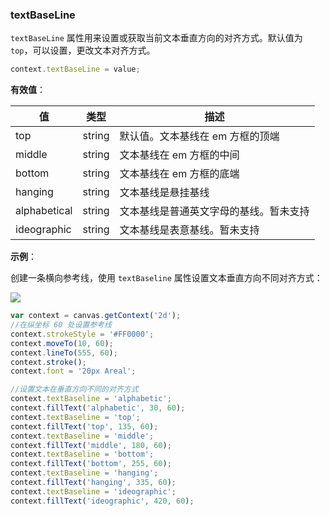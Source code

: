 ### textBaseLine

`textBaseLine` 属性用来设置或获取当前文本垂直方向的对齐方式。默认值为 `top`，可以设置，更改文本对齐方式。

```js
context.textBaseLine = value;
```
**有效值**：

| 值     |  类型   | 描述              |
|------- |------  | ---------------- |
| top   | string |默认值。文本基线在 em 方框的顶端 |
| middle | string |文本基线在 em 方框的中间 |
| bottom   | string |文本基线在 em 方框的底端 |
| hanging  | string |文本基线是悬挂基线 |
| alphabetical  | string |文本基线是普通英文字母的基线。暂未支持|
| ideographic  | string |文本基线是表意基线。暂未支持 |


**示例**：

创建一条横向参考线，使用 `textBaseline` 属性设置文本垂直方向不同对齐方式：

![](/img/game/canvas/textBaseline-001.png)

```js
var context = canvas.getContext('2d');
//在纵坐标 60 处设置参考线
context.strokeStyle = '#FF0000';
context.moveTo(10, 60);
context.lineTo(555, 60);
context.stroke();
context.font = '20px Areal';

//设置文本在垂直方向不同的对齐方式
context.textBaseline = 'alphabetic';
context.fillText('alphabetic', 30, 60);
context.textBaseline = 'top';
context.fillText('top', 135, 60);
context.textBaseline = 'middle';
context.fillText('middle', 180, 60);
context.textBaseline = 'bottom';
context.fillText('bottom', 255, 60);
context.textBaseline = 'hanging';
context.fillText('hanging', 335, 60);
context.textBaseline = 'ideographic';
context.fillText('ideographic', 420, 60);
```
